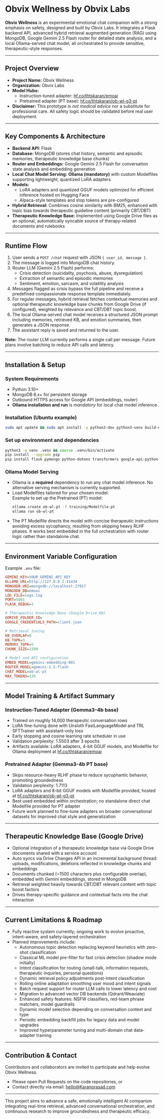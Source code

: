 # Obvix Wellness by Obvix Labs 

**Obvix Wellness** is an experimental emotional chat companion with a strong emphasis on safety, designed and built by Obvix Labs. It integrates a Flask backend API, advanced hybrid retrieval augmented generation (RAG) using MongoDB, Google Gemini 2.5 Flash router for detailed state analysis, and a local Ollama-served chat model, all orchestrated to provide sensitive, therapeutic-style responses.

***

## Project Overview

- **Project Name:** Obvix Wellness  
- **Organization:** Obvix Labs  
- **Model Hubs:**  
  - Instruction-tuned adapter: [hf.co/thtskaran/emoai](https://hf.co/thtskaran/emoai)  
  - Pretrained adapter (PT base): [hf.co/thtskaran/ob-wl-g3-pt](https://hf.co/thtskaran/ob-wl-g3-pt)  
- **Disclaimer:** This prototype is *not medical advice* nor a substitute for professional care. All safety logic should be validated before real user deployment.

***

## Key Components & Architecture

- **Backend API:** Flask  
- **Database:** MongoDB (stores chat history, semantic and episodic memories, therapeutic knowledge base chunks)  
- **Router and Embeddings:** Google Gemini 2.5 Flash for conversation state analysis and embedding generation  
- **Local Chat Model Serving:** **Ollama (mandatory)** with custom Modelfiles supporting lightweight, quantized LoRA adapters  
- **Models:**  
  - LoRA adapters and quantized GGUF models optimized for efficient inference hosted on Hugging Face  
  - Alpaca-style templates and stop tokens are pre-configured  
- **Hybrid Retrieval:** Combines cosine similarity with BM25, enhanced with topic bias towards therapeutic guideline content (primarily CBT/DBT)  
- **Therapeutic Knowledge Base:** Implemented using Google Drive files as an optional, automatically syncable source of therapy-related documents and rulebooks  

***

## Runtime Flow

1. User sends a `POST /chat` request with JSON `{ user_id, message }`.  
2. The message is logged into MongoDB chat history.  
3. Router LLM (Gemini 2.5 Flash) performs:  
   - Crisis detection (suicidality, psychosis, abuse, dysregulation)  
   - Extraction of semantic and episodic memories  
   - Sentiment, emotion, sarcasm, and volatility analysis  
4. Messages flagged as crisis bypass the full pipeline and receive a predefined compassionate response template immediately.  
5. For regular messages, hybrid retrieval fetches contextual memories and optional therapeutic knowledge base chunks from Google Drive (if configured), weighted by relevance and CBT/DBT topic boost.  
6. The local Ollama-served chat model receives a structured JSON prompt including memories, retrieved KB, and emotion summaries, then generates a JSON response.  
7. The assistant reply is saved and returned to the user.  

**Note:** The router LLM currently performs a single call per message. Future plans involve batching to reduce API calls and latency.

***

## Installation & Setup

### System Requirements

- Python 3.10+  
- MongoDB 6.x+ for persistent storage  
- Outbound HTTPS access for Google API (embeddings, router)  
- **Ollama installation and run** is *mandatory* for local chat model inference  

### Installation (Ubuntu example)

```bash
sudo apt update && sudo apt install -y python3-dev python3-venv build-essential
```

### Set up environment and dependencies

```bash
python3 -m venv .venv && source .venv/bin/activate
pip install --upgrade pip
pip install flask pymongo python-dotenv transformers google-api-python-client google-auth pypdf python-docx
```

### Ollama Model Serving

- Ollama is a **required** dependency to run any chat model inference. No alternative serving mechanism is currently supported.  
- Load Modelfiles tailored for your chosen model:  
  Example to set up the Pretrained (PT) model:  
  ```bash
  ollama create ob-wl-pt -f training/Modelfile-pt
  ollama run ob-wl-pt
  ```
- The PT Modelfile directs the model with concise therapeutic instructions avoiding excess sycophancy, resulting from skipping heavy RLHF phases. It works best embedded in the full orchestration with router logic rather than standalone chat.

***

## Environment Variable Configuration

Example `.env` file:

```ini
GEMINI_KEY=YOUR_GEMINI_API_KEY
OLLAMA_URL=http://127.0.0.1:11434
MONGODB_URI=mongodb://localhost:27017
MONGODB_DB=emoai
LOG_FILE=logs.log
PORT=5001
FLASK_DEBUG=1

# Therapeutic Knowledge Base (Google Drive KB)
GDRIVE_FOLDER_ID=
GOOGLE_CREDENTIALS_PATH=client.json

# Retrieval tuning
KB_OVERLAP=0
KB_TOPK=3
MEMORY_TOPK=5
CHUNK_SIZE=1500

# Model and API configuration
EMBED_MODEL=gemini-embedding-001
ROUTER_MODEL=gemini-2.5-flash
CHAT_MODEL=ob-wl-pt
MAX_TOKENS=135
```

***

## Model Training & Artifact Summary

### Instruction-Tuned Adapter (Gemma3-4b base)

- Trained on roughly 14,000 therapeutic conversation rows  
- LoRA fine-tuning done with Unsloth FastLanguageModel and TRL SFTTrainer with assistant-only loss  
- Early stopping and cosine learning rate scheduler in use  
- Validation perplexity: 1.5503 after 3 epochs  
- Artifacts available: LoRA adapters, 4-bit GGUF models, and Modelfile for Ollama deployment at [hf.co/thtskaran/emoai](https://hf.co/thtskaran/emoai)  

### Pretrained Adapter (Gemma3-4b PT base)

- Skips resource-heavy RLHF phase to reduce sycophantic behavior, promoting groundedness  
- Validation perplexity: 1.7113  
- LoRA adapters and 8-bit GGUF models with Modelfile provided, hosted at [hf.co/thtskaran/ob-wl-g3-pt](https://hf.co/thtskaran/ob-wl-g3-pt)  
- Best used embedded within orchestration; no standalone direct chat Modelfile provided for PT adapter  
- Future work planned to fine-tune adapters on broader conversational datasets for improved chat style and generalization

***

## Therapeutic Knowledge Base (Google Drive)

- Optional integration of a therapeutic knowledge base via Google Drive documents shared with a service account  
- Auto syncs via Drive Changes API in an incremental background thread: uploads, modifications, deletions reflected in knowledge chunks and embeddings  
- Documents chunked (~1500 characters plus configurable overlap), embedded with Gemini embeddings, stored in MongoDB  
- Retrieval weighted heavily towards CBT/DBT relevant content with topic boost factors  
- Drives therapy-specific guidance and contextual facts into the chat interaction

***

## Current Limitations & Roadmap

- Fully reactive system currently; ongoing work to evolve proactive, intent-aware, and safety-layered orchestration  
- Planned improvements include:  
  - Autonomous topic detection replacing keyword heuristics with zero-shot classification  
  - Classical ML model pre-filter for fast crisis detection (shadow mode initially)  
  - Intent classification for routing (small-talk, information requests, therapeutic inquiries, personal questions)  
  - Dynamic retrieval policy adjustments post-intent classification  
  - Rolling online adaptation smoothing user mood and intent signals  
  - Batch request support for router LLM calls to lower latency and cost  
  - Migration to advanced vector DB backends (Qdrant/Weaviate)  
  - Enhanced safety features: NSFW classifiers, red-team phrase matchers, model guardrails  
  - Dynamic model selection depending on conversation context and type  
  - Periodic embedding backfill jobs for legacy data and model upgrades  
  - Improved hyperparameter tuning and multi-domain chat data-adapter training  

***

## Contribution & Contact

Contributors and collaborators are invited to participate and help evolve Obvix Wellness.

- Please open Pull Requests on the code repositories, or  
- Contact directly via email: [hello@Karanprasad.com](mailto:hello@Karanprasad.com)

***

This project aims to advance a safe, emotionally intelligent AI companion integrating real-time retrieval, advanced conversational orchestration, and continuous research to improve groundedness and therapeutic efficacy.